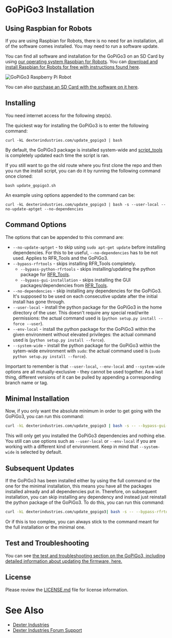 # GoPiGo3 Installation

## Using Raspbian for Robots

If you are using Raspbian for Robots, there is no need for an installation, all of the software comes installed.  You may need to run a software update.  

You can find all software and installation for the GoPiGo3 on an SD Card by using [our operating system Raspbian for Robots](https://www.dexterindustries.com/raspberry-pi-robot-software/).  You can [download and install Raspbian for Robots for free with instructions found here](https://www.dexterindustries.com/howto/install-raspbian-for-robots-image-on-an-sd-card/).  

![ GoPiGo3 Raspberry Pi Robot ](https://raw.githubusercontent.com/DexterInd/GoPiGo3/master/GoPiGo3_Raspberry_Pi_Robot_With_Eyes.jpg)

You can also [purchase an SD Card with the software on it here](https://www.dexterindustries.com/shop/sd-card-raspbian-wheezy-image-for-raspberry-pi/).  

## Installing

You need internet access for the following step(s).

The quickest way for installing the GoPiGo3 is to enter the following command:
```
curl -kL dexterindustries.com/update_gopigo3 | bash
```

By default, the GoPiGo3 package is installed system-wide and [script_tools](https://github.com/DexterInd/script_tools) is completely updated each time the script is ran.

If you still want to go the old route where you first clone the repo and then you run the install script, you can do it by running the following command once cloned:
```
bash update_gopigo3.sh
```

An example using options appended to the command can be:
```
curl -kL dexterindustries.com/update_gopigo3 | bash -s --user-local --no-update-aptget --no-dependencies
```

## Command Options

The options that can be appended to this command are:

* `--no-update-aptget` - to skip using `sudo apt-get update` before installing dependencies. For this to be useful, `--no-dependencies` has to be not used. Applies to RFR_Tools and the GoPiGo3.
* `--bypass-rfrtools` - skips installing RFR_Tools completely.
    * `--bypass-python-rfrtools` - skips installing/updating the python package for  [RFR_Tools](https://github.com/DexterInd/RFR_Tools).
    * `--bypass-gui-installation` - skips installing the GUI packages/dependencies from [RFR_Tools](https://github.com/DexterInd/RFR_Tools).
* `--no-dependencies` - skip installing any dependencies for the GoPiGo3. It's supposed to be used on each consecutive update after the initial install has gone through.
* `--user-local` - install the python package for the GoPiGo3 in the home directory of the user. This doesn't require any special read/write permissions: the actual command used is (`python setup.py install --force --user`).
* `--env-local` - install the python package for the GoPiGo3 within the given environment without elevated privileges: the actual command used is (`python setup.py install --force`).
* `--system-wide` - install the python package for the GoPiGo3 within the sytem-wide environment with `sudo`: the actual command used is (`sudo python setup.py install --force`).

Important to remember is that `--user-local`, `--env-local` and `--system-wide` options are all mutually-exclusive - they cannot be used together.
As a last thing, different versions of it can be pulled by appending a corresponding branch name or tag.

## Minimal Installation

Now, if you only want the absolute minimum in order to get going with the GoPiGo3, you can run this command:
```bash
curl -kL dexterindustries.com/update_gopigo3 | bash -s -- --bypass-gui-installation
```

This will only get you installed the GoPiGo3 dependencies and nothing else. You still can use options such as `--user-local` or `--env-local` if you are working with a different kind of environment. Keep in mind that `--system-wide` is selected by default.

## Subsequent Updates

If the GoPiGo3 has been installed either by using the full command or the one for the minimal installation, this means you have all the packages installed already and all dependencies put in. Therefore, on subsequent installation, you can skip installing any dependency and instead just reinstall the python package of the GoPiGo3. To do this, you can run this command:
```bash
curl -kL dexterindustries.com/update_gopigo3| bash -s -- --bypass-rfrtools --no-dependencies
```

Or if this is too complex, you can always stick to the command meant for the full installation or the minimal one.

## Test and Troubleshooting
You can see [the test and troubleshooting section on the GoPiGo3, including detailed information about updating the firmware, here.](https://www.dexterindustries.com/GoPiGo/get-started-with-the-gopigo3-raspberry-pi-robot/test-and-troubleshoot-the-gopigo3-raspberry-pi-robot/)

## License

Please review the [LICENSE.md] file for license information.

[LICENSE.md]: ./LICENSE.md

# See Also

- [Dexter Industries](http://www.dexterindustries.com/GoPiGo)
- [Dexter Industries Forum Support](http://forum.dexterindustries.com/c/gopigo)
